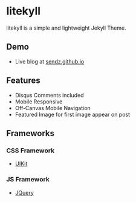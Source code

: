# litekyll

litekyll is a simple and lightweight Jekyll Theme.

## Demo

* Live blog at [sendz.github.io](https://sendz.github.io/)

## Features

* Disqus Comments included
* Mobile Responsive
* Off-Canvas Mobile Navigation
* Featured Image for first image appear on post

## Frameworks

### CSS Framework

* [UIKit](http://getuikit.com/)

### JS Framework

* [JQuery](http://jquery.com/)
